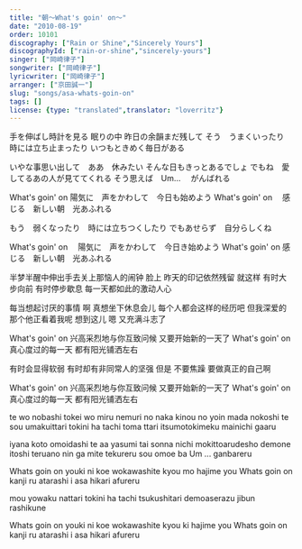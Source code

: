 ```yaml
---
title: "朝～What's goin' on～"
date: "2010-08-19"
order: 10101
discography: ["Rain or Shine","Sincerely Yours"]
discographyId: ["rain-or-shine","sincerely-yours"]
singer: ["岡崎律子"]
songwriter: ["岡崎律子"]
lyricwriter: ["岡崎律子"]
arranger: ["京田誠一"]
slug: "songs/asa-whats-goin-on"
tags: []
license: {type: "translated",translator: "loverritz"}
---
```


手を伸ばし時計を見る 眠りの中
昨日の余韻まだ残して
そう　うまくいったり　時には立ち止まったり
いつもときめく毎日がある

いやな事思い出して　ああ　休みたい
そんな日もきっとあるでしょ
でもね　愛してるあの人が見ててくれる
そう思えば　Um…　 がんばれる

What's goin' on
陽気に　声をかわして　今日も始めよう
What's goin' on　
感じる　新しい朝　光あふれる

もう　弱くなったり　時には立ちつくしたり
でもあせらず　自分らしくね

What's goin' on　
陽気に　声をかわして　今日き始めよう
What's goin' on
感じる　新しい朝　光あふれる

半梦半醒中伸出手去关上那恼人的闹钟 
脸上 昨天的印记依然残留 
就这样 有时大步向前 
有时停步歇息 每一天都如此的激动人心 

每当想起讨厌的事情 啊 真想坐下休息会儿 
每个人都会这样的经历吧 
但我深爱的那个他正看着我呢 
想到这儿 嗯 又充满斗志了 

What's goin' on 
兴高采烈地与你互致问候 又要开始新的一天了 
What's goin' on 
真心度过的每一天 都有阳光铺洒左右 

有时会显得软弱 有时却有非同常人的坚强 
但是 不要焦躁 要做真正的自己啊 

What's goin' on 
兴高采烈地与你互致问候 又要开始新的一天了 
What's goin' on 
真心度过的每一天 都有阳光铺洒左右

te wo nobashi tokei wo miru nemuri no naka
kinou no yoin mada nokoshi te
sou umakuittari tokini ha tachi toma ttari
itsumotokimeku mainichi gaaru

iyana koto omoidashi te aa yasumi tai
sonna nichi mokittoarudesho
demone itoshi teruano nin ga mite tekureru
sou omoe ba Um ... ganbareru

Whats goin on
youki ni koe wokawashite kyou mo hajime you
Whats goin on 
kanji ru atarashi i asa hikari afureru

mou yowaku nattari tokini ha tachi tsukushitari
demoaserazu jibun rashikune

Whats goin on 
youki ni koe wokawashite kyou ki hajime you
Whats goin on
kanji ru atarashi i asa hikari afureru

